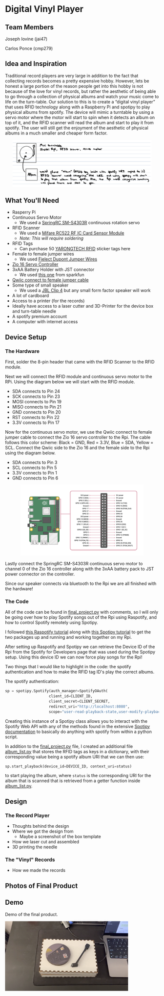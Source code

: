 # Digital Vinyl Player

## Team Members
 Joseph Iovine (jai47)

 Carlos Ponce (cmp279)

## Idea and Inspiration
Traditional record players are very large in addition to the fact that collecting records becomes a pretty expensive hobby. However, lets be honest a large portion of the reason people get into this hobby is not because of the love for vinyl records, but rather the aesthetic of being able to go through a collection of physical albums and watch your music come to life on the turn-table. Our solution to this is to create a “digital vinyl player” that uses RFID technology along with a Raspberry Pi and spotipy to play physical albums from spotify. The device will mimic a turntable by using a servo motor where the motor will start to spin when it detects an album on top of it, and the RFID scanner will read the album and start to play it from spotify. The user will still get the enjoyment of the aesthetic of physical albums in a much smaller and cheaper form factor.

<center><img src="iddfinal.jpeg" width="90%"></center>

## What You'll Need
* Rasperry Pi
* Continuous Servo Motor
    * We used a [SpringRC SM-S4303R](https://www.pololu.com/product/1248) continuous rotation servo
* RFID Scanner
    * We used a [Mifare RC522 RF IC Card Sensor Module](https://www.amazon.com/dp/B07VLDSYRW?psc=1&ref=ppx_yo2ov_dt_b_product_details)
    * *Note: This will require soldering*
* RFID Tags
    * Can purchase 50 [YARONGTECH RFID](https://www.amazon.com/dp/B01LZYOR7P?psc=1&ref=ppx_yo2ov_dt_b_product_details) sticker tags here
* Female to female jumper wires
    * We used [Fielect Dupont Jumper Wires](https://www.amazon.com/dp/B081N3G8NT?psc=1&ref=ppx_yo2ov_dt_b_product_details)
* [Zio 16 Servo Controller](https://www.sparkfun.com/products/16773)
* 3xAA Battery Holder with JST connector
    * We used [this one](https://www.sparkfun.com/products/18769) from sparkfun
* [Qwiic connect to female jumper cable](https://www.sparkfun.com/products/15081)
* Some type of small speaker
    * We used a [JBL Clip 4](https://www.amazon.com/JBL-Portable-Waterproof-Wireless-Bluetooth/dp/B09F86FDKH/ref=sr_1_4?keywords=jbl+clip+4&qid=1670614265&sr=8-4&ufe=app_do%3Aamzn1.fos.006c50ae-5d4c-4777-9bc0-4513d670b6bc) but any small form factor speaker will work
* A lot of cardboard
* Access to a printer (for the records)
* Ideally have access to a laser cutter and 3D-Printer for the device box and turn-table needle
* A spotify premium account
* A computer with internet access

## Device Setup

### The Hardware

First, solder the 8-pin header that came with the RFID Scanner to the RFID module.

Next we will connect the RFID module and continuous servo motor to the RPi. Using the diagram below we will start with the RFID module.
* SDA connects to Pin 24
* SCK connects to Pin 23
* MOSI connects to Pin 19
* MISO connects to Pin 21
* GND connects to Pin 20
* RST connects to Pin 22
* 3.3V connects to Pin 17

Now for the continuous servo motor, we use the Qwiic connect to female jumper cable to connect the Zio 16 servo controller to the Rpi. The cable follows this color scheme: Black = GND, Red = 3.3V, Blue = SDA, Yellow = SCL. Connect the Qwiic side to the Zio 16 and the female side to the Rpi using the diagram below.
* SDA connects to Pin 3
* SCL connects to Pin 5
* 3.3V connects to Pin 1
* GND connects to Pin 6

<center><img src="rpi_pinout.png" width="80%"></center>

Lastly connect the SpringRC SM-S4303R continuous servo motor to channel 0 of the Zio 16 controller along with the 3xAA battery pack to JST power connector on the controller.

Since our speaker connects via bluetooth to the Rpi we are all finished with the hardware!

### The Code

All of the code can be found in [final_project.py](<https://github.com/jiovine/Interactive-Lab-Hub/blob/240beadf2fb6a776977c249159a5d22ccb53848c/Final Project/final_project.py>) with comments, so I will only be going over how to play Spotify songs out of the Rpi using Raspotify, and how to control Spotify remotely using Spotipy.

I followed [this Raspotify tutorial](https://pimylifeup.com/raspberry-pi-spotify/) along with [this Spotipy tutorial](https://medium.com/@maxtingle/getting-started-with-spotifys-api-spotipy-197c3dc6353b) to get the two packages up and running and working together on my Rpi.

After setting up Raspotify and Spotipy we can retrieve the Device ID of the Rpi from the Spotify for Developers page that was used during the Spotipy setup. Using this device ID we can now force play songs for the Rpi!

Two things that I would like to highlight in the code: the spotify authentication and how to make the RFID tag ID's play the correct albums.

The spotify authentication:
```python
sp = spotipy.Spotify(auth_manager=SpotifyOAuth(
                    client_id=CLIENT_ID,
                    client_secret=CLIENT_SECRET,
                    redirect_uri="http://localhost:8080",
                    scope="user-read-playback-state,user-modify-playback-state"))
```
Creating this instance of a Spotipy class allows you to interact with the Spotify Web API with any of the methods found in the extensive [Spotipy documentation](https://spotipy.readthedocs.io/en/2.21.0/) to basically do anything with spotify from within a python script.

In addition to the [final_project.py](<https://github.com/jiovine/Interactive-Lab-Hub/blob/240beadf2fb6a776977c249159a5d22ccb53848c/Final Project/final_project.py>) file, I created an additional file [album_list.py](https://github.com/jiovine/Interactive-Lab-Hub/blob/Fall2022/Final%20Project/album_list.py) that stores the RFID tags as keys in a dictionary, with their corresponding value being a spotify album URI that we can then use:
```python
sp.start_playback(device_id=DEVICE_ID, context_uri=status)
```
to start playing the album, where ```status``` is the corresponding URI for the album that is scanned that is retrieved from a getter function inside [album_list.py](https://github.com/jiovine/Interactive-Lab-Hub/blob/Fall2022/Final%20Project/album_list.py).

## Design

### The Record Player
* Thoughts behind the design
* Where we got the design from
    * Maybe a screenshot of the box template
* How we laser cut and assembled
* 3D printing the needle

### The "Vinyl" Records
* How we made the records

## Photos of Final Product

## Demo
Demo of the final product.

[<img src="final_product.png" width="80%">](https://drive.google.com/file/d/1ig4TU619wcOCq1zb0Q1GQWbqr0qE-_FR/view?usp=sharing)